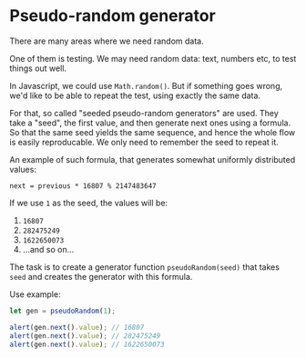 
# Pseudo-random generator

There are many areas where we need random data.

One of them is testing. We may need random data: text, numbers etc, to test things out well.

In Javascript, we could use `Math.random()`. But if something goes wrong, we'd like to be able to repeat the test, using exactly the same data.

For that, so called "seeded pseudo-random generators" are used. They take a "seed", the first value, and then generate next ones using a formula. So that the same seed yields the same sequence, and hence the whole flow is easily reproducable. We only need to remember the seed to repeat it.

An example of such formula, that generates somewhat uniformly distributed values:

```
next = previous * 16807 % 2147483647
```

If we use `1` as the seed, the values will be:
1. `16807`
2. `282475249`
3. `1622650073`
4. ...and so on...

The task is to create a generator function `pseudoRandom(seed)` that takes `seed` and creates the generator with this formula.

Use example:

```js
let gen = pseudoRandom(1);

alert(gen.next().value); // 16807
alert(gen.next().value); // 282475249
alert(gen.next().value); // 1622650073
```
